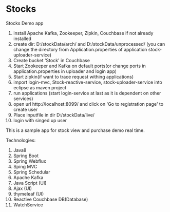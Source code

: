 # Stocks
Stocks Demo app

1) install Apache Kafka, Zookeeper, Zipkin, Couchbase if not already installed
2) create dir: D:/stockData/arch/ and D:/stockData/unprocessed/ (you can change the directory from Application.properties of application stock-uploader-service)
3) Create bucket 'Stock' in Couchbase 
4) Start Zookeeper and Kafka on default ports(or change ports in application.properties in uploader and login app)
5) Start zipkin(if want to trace request withing applications)
6) import login-mvc, Stock-reactive-service, stock-uploader-service into eclipse as maven project
7) run applications (start login-service at last as it is dependent on other services)
8) open url http://localhost:8099/ and click on 'Go to registration page' to create user
9) Place inputfile in dir D:/stockData/live/ 
10) login with singed up user



This is a sample app for stock view and purchase demo real time.

Technologies:
1. Java8
2. Spring Boot
3. Spring Webflux
4. Sping MVC
5. Spring Schedular 
6. Apache Kafka
7. Java Script (UI)
8. Ajax (UI)
9. thymeleaf (UI)
10. Reactive Couchbase DB(Database)
11. WatchService
